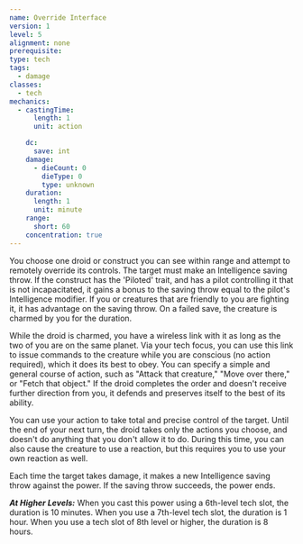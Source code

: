 ```yaml
---
name: Override Interface
version: 1
level: 5
alignment: none
prerequisite: 
type: tech
tags:
  - damage
classes:
  - tech
mechanics:
  - castingTime:
      length: 1
      unit: action

    dc:
      save: int
    damage:
      - dieCount: 0
        dieType: 0
        type: unknown
    duration:
      length: 1
      unit: minute
    range:
      short: 60
    concentration: true
---
```

You choose one droid or construct you can see within range and attempt to remotely override its controls. The target must make an Intelligence saving throw. If the construct has the 'Piloted' trait, and has a pilot controlling it that is not incapacitated, it gains a bonus to the saving throw equal to the pilot's Intelligence modifier. If you or creatures that are friendly to you are fighting it, it has advantage on the saving throw. On a failed save, the creature is charmed by you for the duration.

While the droid is charmed, you have a wireless link with it as long as the two of you are on the same planet. Via your tech focus, you can use this link to issue commands to the creature while you are conscious (no action required), which it does its best to obey. You can specify a simple and general course of action, such as "Attack that creature," "Move over there," or "Fetch that object." If the droid completes the order and doesn't receive further direction from you, it defends and preserves itself to the best of its ability. 

You can use your action to take total and precise control of the target. Until the end of your next turn, the droid takes only the actions you choose, and doesn't do anything that you don't allow it to do. During this time, you can also cause the creature to use a reaction, but this requires you to use your own reaction as well. 

Each time the target takes damage, it makes a new Intelligence saving throw against the power. If the saving throw succeeds, the power ends.

***__At Higher Levels__:*** When you cast this power using a 6th-level tech slot, the duration is 10 minutes. When you use a 7th-level tech slot, the duration is 1 hour. When you use a tech slot of 8th level or higher, the duration is 8 hours.
    